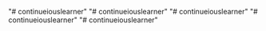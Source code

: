 "# continueiouslearner" 
"# continueiouslearner" 
"# continueiouslearner" 
"# continueiouslearner" 
"# continueiouslearner" 
